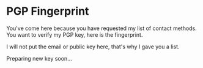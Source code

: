 # PGP Fingerprint
You've come here because you have requested my list of contact methods. You want to verify my PGP key, here is the fingerprint.

I will not put the email or public key here, that's why I gave you a list.

Preparing new key soon...

